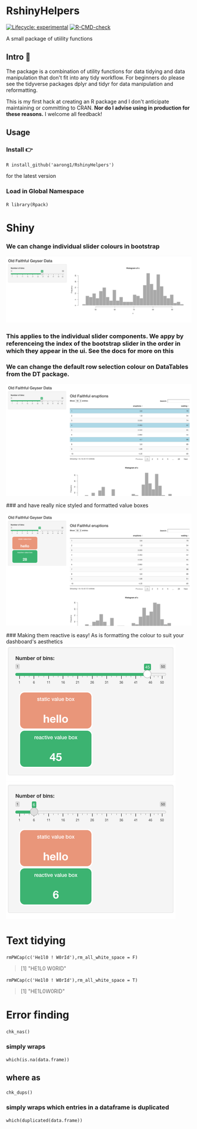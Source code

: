 

# RshinyHelpers 
[![Lifecycle:
experimental](https://img.shields.io/badge/lifecycle-experimental-orange.svg)](https://lifecycle.r-lib.org/articles/stages.html#experimental)
[![R-CMD-check](https://github.com/ramnathv/test9/workflows/R-CMD-check/badge.svg)](https://github.com/ramnathv/test9/actions)

A small package of utiility functions

## Intro 👣
The package is a combination of utility functions for data tidying and data manipulation that don't fit into any tidy workflow.  For beginners do please see the tidyverse packages dplyr and tidyr for data manipulation and reformatting.

This is my first hack at creating an R package and I don't anticipate maintaining or committing to CRAN. **Nor do I advise using in production for these reasons.**  I welcome all feedback!

## Usage

### Install 👉

`R install_github('aarong1/RshinyHelpers')`

for the latest version

### Load in Global Namespace

`R library(Rpack)`

# Shiny

### We can change individual slider colours in bootstrap
![](man/figures/slider.png)
### This applies to the individual slider components. We appy by referenceing the index of the bootstrap slider in the order in which they appear in the ui.  See the docs for more on this

### We can change the default row selection colour on DataTables from the DT package.

![](man/figures/rows.png)

### and have really nice styled and formatted value boxes

![](man/figures/vbox.png)

### Making them reactive is easy! As is formatting the colour to suit your dashboard's aesthetics
![](man/figures/reactive1.png)
![](man/figures/reactive2.png)

# Text tidying 

`rmPWCap(c('He1l0 ! W0rId'),rm_all_white_space = F)`

> [1] "HE1L0 W0RID"

`rmPWCap(c('He1l0 ! W0rId'),rm_all_white_space = T)`

> [1] "HE1L0W0RID" 


# Error finding

`chk_nas()`

### simply wraps 

`which(is.na(data.frame))`

## where as 

`chk_dups()`

### simply wraps which entries in a dataframe is duplicated

`which(duplicated(data.frame))`
